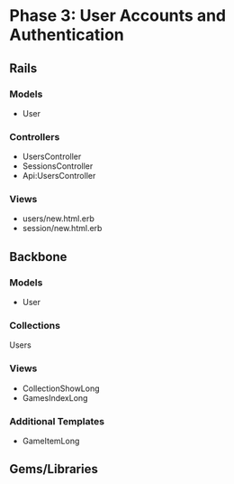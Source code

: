 # Phase 3: User Accounts and Authentication

## Rails
### Models
* User

### Controllers
* UsersController
* SessionsController
* Api:UsersController

### Views
* users/new.html.erb
* session/new.html.erb

## Backbone
### Models
* User

### Collections
Users

### Views
* CollectionShowLong
* GamesIndexLong

### Additional Templates
* GameItemLong

## Gems/Libraries
